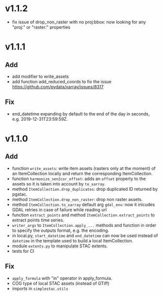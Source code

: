# v1.1.2
- fix issue of drop_non_raster with no proj:bbox: now looking for any "proj:" or "raster:" properties

# v1.1.1

## Add
- add modifier to write_assets
- add function add_reduced_coords to fix the issue https://github.com/pydata/xarray/issues/8317

## Fix
- end_datetime expanding by default to the end of the day in seconds, e.g. 2019-12-31T23:59:59Z.

# v1.1.0

## Add

- function `write_assets`: write item assets (rasters only at the moment) of an ItemCollection locally and return the corresponding ItemCollection.
- function `harmonize_sen2cor_offset`: adds an `offset` property to the assets so it is taken into account by `to_xarray`.
- method `ItemCollection.drop_duplicates`: drop duplicated ID returned by pgstac.
- method `ItemCollection.drop_non_raster`: drop non raster assets.
- method `ItemCollection.to_xarray` default arg `gdal_env`: now it inlcudes GDAL retries in case of failure while reading url
- function `extract_points` and method `ItemCollection.extract_points` to extract points time series.
- `writer_args` to `ItemCollection.apply_...` methods and function in order to specify the outputs format, e.g. the encoding.
- in local.py, `start_datetime` and `end_datetime` can now be used instead of `datetime` in the template used to build a local ItemCollection.
- module `extents.py` to manipulate STAC extents.
- tests for CI

## Fix

- `apply_formula` with "in" operator in apply_formula.
- COG type of local STAC assets (instead of GTiff)
- imports in `simplestac.utils`
